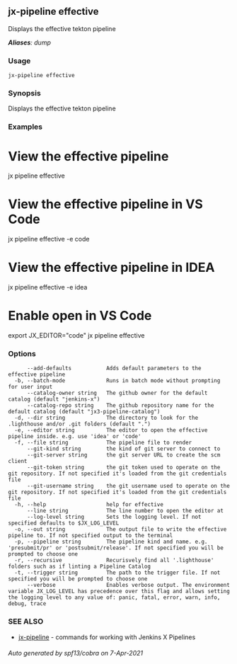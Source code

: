 ## jx-pipeline effective

Displays the effective tekton pipeline

***Aliases**: dump*

### Usage

```
jx-pipeline effective
```

### Synopsis

Displays the effective tekton pipeline

### Examples

  # View the effective pipeline
  jx pipeline effective
  
  # View the effective pipeline in VS Code
  jx pipeline effective -e code
  
  # View the effective pipeline in IDEA
  jx pipeline effective -e idea
  
  # Enable open in VS Code
  export JX_EDITOR="code"
  jx pipeline effective

### Options

```
      --add-defaults           Adds default parameters to the effective pipeline
  -b, --batch-mode             Runs in batch mode without prompting for user input
      --catalog-owner string   The github owner for the default catalog (default "jenkins-x")
      --catalog-repo string    The github repository name for the default catalog (default "jx3-pipeline-catalog")
  -d, --dir string             The directory to look for the .lighthouse and/or .git folders (default ".")
  -e, --editor string          The editor to open the effective pipeline inside. e.g. use 'idea' or 'code'
  -f, --file string            The pipeline file to render
      --git-kind string        the kind of git server to connect to
      --git-server string      the git server URL to create the scm client
      --git-token string       the git token used to operate on the git repository. If not specified it's loaded from the git credentials file
      --git-username string    the git username used to operate on the git repository. If not specified it's loaded from the git credentials file
  -h, --help                   help for effective
      --line string            The line number to open the editor at
      --log-level string       Sets the logging level. If not specified defaults to $JX_LOG_LEVEL
  -o, --out string             The output file to write the effective pipeline to. If not specified output to the terminal
  -p, --pipeline string        The pipeline kind and name. e.g. 'presubmit/pr' or 'postsubmit/release'. If not specified you will be prompted to choose one
  -r, --recursive              Recurisvely find all '.lighthouse' folders such as if linting a Pipeline Catalog
  -t, --trigger string         The path to the trigger file. If not specified you will be prompted to choose one
      --verbose                Enables verbose output. The environment variable JX_LOG_LEVEL has precedence over this flag and allows setting the logging level to any value of: panic, fatal, error, warn, info, debug, trace
```

### SEE ALSO

* [jx-pipeline](jx-pipeline.md)	 - commands for working with Jenkins X Pipelines

###### Auto generated by spf13/cobra on 7-Apr-2021
